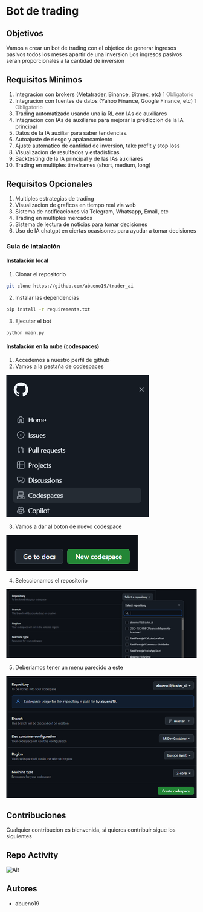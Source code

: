 # Bot de trading 

## Objetivos
Vamos a crear un bot de trading con el objetico de generar ingresos pasivos todos los meses apartir de una inversion 
Los ingresos pasivos seran proporcionales a la cantidad de inversion

## Requisitos Minimos
1. Integracion con brokers (Metatrader, Binance, Bitmex, etc) <span style="color:gray">1 Obligatorio</span>
2. Integracion con fuentes de datos (Yahoo Finance, Google Finance, etc) <span style="color:gray">1 Obligatorio</span>
3. Trading automatizado usando una ia RL con IAs de auxiliares
4. Integracion con IAs de auxiliares para mejorar la prediccion de la IA principal
5. Datos de la IA auxiliar para saber tendencias.
6. Autoajuste de riesgo y apalancamiento
7. Ajuste automatico de cantidad de inversion, take profit y stop loss
8. Visualizacion de resultados y estadisticas
9. Backtesting de la IA principal y de las IAs auxiliares
10. Trading en multiples timeframes (short, medium, long)

## Requisitos Opcionales
1. Multiples estrategias de trading
2. Visualizacion de graficos en tiempo real via web
3. Sistema de notificaciones via Telegram, Whatsapp, Email, etc
4. Trading en multiples mercados
5. Sistema de lectura de noticias para tomar decisiones
6. Uso de IA chatgpt en ciertas ocasisones para ayudar a tomar decisiones

### Guia de intalación

#### Instalación local
1. Clonar el repositorio
```bash
git clone https://github.com/abueno19/trader_ai
```
2. Instalar las dependencias
```bash
pip install -r requirements.txt
```
3. Ejecutar el bot
```bash
python main.py
```

#### Instalación en la nube (codespaces)

1. Accedemos a nuestro perfil de github
2. Vamos a la pestaña de codespaces

![Menu principañl](./img/menu.png)

3. Vamos a dar al boton de nuevo codespace

![Nuevo codespace](./img/nuevo_codespace.png)

4. Seleccionamos el repositorio

![Seleccionar repositorio](./img/selecion_de_repositorio.png)

5. Deberiamos tener un menu parecido a este 

![Menu codespace](./img/menu_final.png)

## Contribuciones
Cualquier contribucion es bienvenida, si quieres contribuir sigue los siguientes

## Repo Activity
![Alt](https://repobeats.axiom.co/api/embed/0a66b1ba98ac33ed683be56a16d1833f9c64ee29.svg "Repobeats analytics image")

## Autores
- abueno19




 
